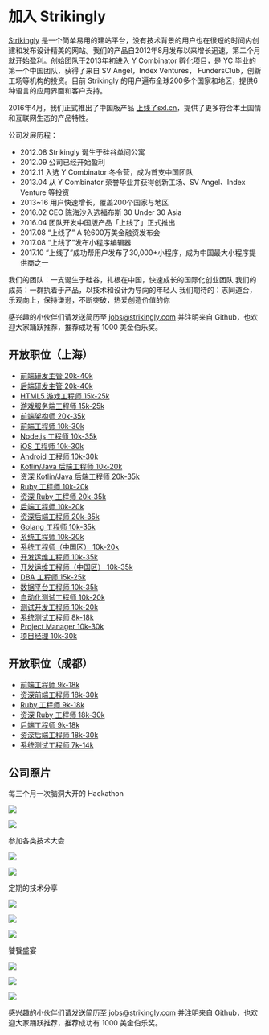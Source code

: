 # 加入 Strikingly

[Strikingly](https://www.strikingly.com) 是一个简单易用的建站平台，没有技术背景的用户也在很短的时间内创建和发布设计精美的网站。我们的产品自2012年8月发布以来增长迅速，第二个月就开始盈利。创始团队于2013年初进入 Y Combinator 孵化项目，是 YC 毕业的第一个中国团队，获得了来自 SV Angel，Index Ventures， FundersClub，创新工场等机构的投资。目前 Strikingly 的用户遍布全球200多个国家和地区，提供6种语言的应用界面和客户支持。

2016年4月，我们正式推出了中国版产品 [上线了sxl.cn](https://www.sxl.cn)，提供了更多符合本土国情和互联网生态的产品特性。

公司发展历程：

* 2012.08 Strikingly 诞生于硅谷单间公寓
* 2012.09 公司已经开始盈利
* 2012.11 入选 Y Combinator 冬令营，成为首支中国团队
* 2013.04 从 Y Combinator 荣誉毕业并获得创新工场、SV Angel、Index Venture 等投资
* 2013~16 用户快速增长，覆盖200个国家与地区
* 2016.02 CEO 陈海沙入选福布斯 30 Under 30 Asia
* 2016.04 团队开发中国版产品「上线了」正式推出
* 2017.08 “上线了” A 轮600万美金融资发布会
* 2017.08 “上线了”发布小程序编辑器
* 2017.10 “上线了”成功帮用户发布了30,000+小程序，成为中国最大小程序提供商之一

我们的团队：一支诞生于硅谷，扎根在中国，快速成长的国际化创业团队
我们的成员：一群执着于产品，以技术和设计为导向的年轻人
我们期待的：志同道合，乐观向上，保持谦逊，不断突破，热爱创造价值的你

感兴趣的小伙伴们请发送简历至 jobs@strikingly.com 并注明来自 Github，也欢迎大家踊跃推荐，推荐成功有 1000 美金伯乐奖。

## 开放职位（上海）

* [前端研发主管 20k-40k](job-descriptions/frontend-manager.md)
* [后端研发主管 20k-40k](job-descriptions/backend-manager.md)
* [HTML5 游戏工程师 15k-25k](job-descriptions/html5-game-engineer.md)
* [游戏服务端工程师 15k-25k](job-descriptions/game-server-engineer.md)
* [前端架构师 20k-35k](job-descriptions/frontend-architect.md)
* [前端工程师 10k-30k](job-descriptions/frontend-engineer.md)
* [Node.js 工程师 10k-35k](job-descriptions/node-engineer.md)
* [iOS 工程师 10k-30k](job-descriptions/ios-engineer.md)
* [Android 工程师 10k-30k](job-descriptions/android-engineer.md)
* [Kotlin/Java 后端工程师 10k-20k](job-descriptions/kotlin-java-engineer.md)
* [资深 Kotlin/Java 后端工程师 20k-35k](job-descriptions/senior-kotlin-java-engineer.md)
* [Ruby 工程师 10k-20k](job-descriptions/ruby-engineer.md)
* [资深 Ruby 工程师 20k-35k](job-descriptions/senior-ruby-engineer.md)
* [后端工程师 10k-20k](job-descriptions/backend-engineer.md)
* [资深后端工程师 20k-35k](job-descriptions/senior-backend-engineer.md)
* [Golang 工程师 10k-35k](job-descriptions/golang-engineer.md)
* [系统工程师 10k-20k](job-descriptions/systems-engineer.md)
* [系统工程师（中国区） 10k-20k](job-descriptions/systems-engineer-cn.md)
* [开发运维工程师 10k-35k](job-descriptions/devops-engineer.md)
* [开发运维工程师（中国区） 10k-35k](job-descriptions/devops-engineer-cn.md)
* [DBA 工程师 15k-25k](job-descriptions/dba-engineer.md)
* [数据平台工程师 10k-35k](job-descriptions/data-platform-engineer.md)
* [自动化测试工程师 10k-20k](job-descriptions/test-automation-engineer.md)
* [测试开发工程师 10k-20k](job-descriptions/sdet.md)
* [系统测试工程师 8k-18k](job-descriptions/test-engineer.md)
* [Project Manager 10k-30k](job-descriptions/project-manager.en.md)
* [项目经理 10k-30k](job-descriptions/project-manager.md)

## 开放职位（成都）

* [前端工程师 9k-18k](job-descriptions/frontend-engineer.md)
* [资深前端工程师 18k-30k](job-descriptions/senior-frontend-engineer.md)
* [Ruby 工程师 9k-18k](job-descriptions/ruby-engineer.md)
* [资深 Ruby 工程师 18k-30k](job-descriptions/senior-ruby-engineer.md)
* [后端工程师 9k-18k](job-descriptions/backend-engineer.md)
* [资深后端工程师 18k-30k](job-descriptions/senior-backend-engineer.md)
* [系统测试工程师 7k-14k](job-descriptions/test-engineer.md)

## 公司照片

每三个月一次脑洞大开的 Hackathon

![](https://github.com/strikingly/hiring/blob/master/assets/images/hack2.jpeg)

![](https://github.com/strikingly/hiring/blob/master/assets/images/hack5.jpeg)

参加各类技术大会

![](https://github.com/strikingly/hiring/blob/master/assets/images/conf1.jpeg)

![](https://github.com/strikingly/hiring/blob/master/assets/images/conf2.jpeg)

定期的技术分享

![](https://github.com/strikingly/hiring/blob/master/assets/images/sharing1.jpeg)

![](https://github.com/strikingly/hiring/blob/master/assets/images/sharing2.jpeg)

![](https://github.com/strikingly/hiring/blob/master/assets/images/sharing3.jpeg)

饕餮盛宴

![](https://github.com/strikingly/hiring/blob/master/assets/images/food3.jpeg)

![](https://github.com/strikingly/hiring/blob/master/assets/images/food2.jpeg)

![](https://github.com/strikingly/hiring/blob/master/assets/images/food1.jpeg)

感兴趣的小伙伴们请发送简历至 jobs@strikingly.com 并注明来自 Github，也欢迎大家踊跃推荐，推荐成功有 1000 美金伯乐奖。
